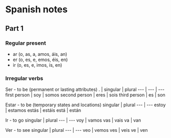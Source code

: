 # Spanish notes

## Part 1

### Regular present
- ar (o, as, a, amos, áis, an)
- er (o, es, e, emos, éis, en)
- ir (o, es, e, imos, is, en)

### Irregular verbs
Ser - to be (permanent or lasting attributes)
. | singular | plural
--- | --- | ---
first person | soy | somos 
second person | eres | sois 
third person | es | son 

Estar - to be (temporary states and locations)
singular | plural
--- | ---
estoy | estamos
estás | estáis
está | están

Ir - to go
singular | plural
--- | ---
voy | vamos
vas | vais
va | van

Ver - to see
singular | plural
--- | ---
veo | vemos
ves | veis
ve | ven
